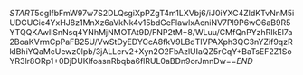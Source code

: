 $START$5ogIfbFmW97w7S2DLQsgiXpPZgT4m1LXVbj6/iJ0iYXC4ZldKTvNnM5iUDCUGic4YxHJ8z1MnXz6aVkNk4v15bdGeFlawlxAcniNV7Pl9P6wO6aB9R5YTQQKAwIlSnNsq4YNhMjNMOTAt9D/FNP2tM+8/WLuu/CMfQnPYzhRIkEl7a2BoaKVrmCpPaFB25U/VwStDyEDYCcA8fkV9LBdTIVPAXph3QC3nYZif9qzRkIBhiYQaMcUewz0lpb/3jALLcrv2+Xyn2O2FbAzlUIaQZ5rCqY+BaTsEF2Z1SoYR3lr8ORp1+0DjDUKlfoasnRbqba6flRUL0aBDn9orJmnDw==$END$